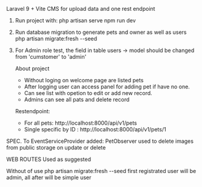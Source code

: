 Laravel 9 + Vite CMS for upload data and one rest endpoint

1. Run project with:
    php artisan serve 
    npm run dev
2. Run database migration to generate pets and owner as well as users
    php artisan migrate:fresh --seed
3. For Admin role test, the field in table users -> model should be changed from 'cumstomer' to 'admin'

   About project
   - Without loging on welcome page are listed pets 
   - After logging user can access panel for adding pet if have no one.
   - Can see list with opetion to edit or add new record.
   - Admins can see all pats and delete record

    Restendpoint:
    - For all pets: http://localhost:8000/api/v1/pets
    - Single specific by ID : http://localhost:8000/api/v1/pets/1

SPEC. 
    To EventServiceProvider added:
        PetObserver used to delete images from public storage on update or delete

WEB ROUTES
    Used as suggested

Without of use php artisan migrate:fresh --seed
    first registrated user will be admin, all after will be simple user
    
